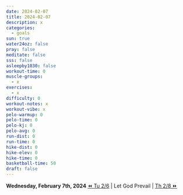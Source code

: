 ```yaml
---
date: 2024-02-07
title: 2024-02-07
description: x
categories:
  - goals
sun: true
water24oz: false
pray: false
meditate: false
sss: false
asleepby1030: false
workout-time: 0
muscle-groups:
  - x
exercises:
  - x
difficulty: 0
workout-notes: x
workout-vibe: x
pelo-warmup: 0
pelo-time: 0
pelo-kj: 0
pelo-avg: 0
run-dist: 0
run-time: 0
hike-dist: 0
hike-elev: 0
hike-time: 0
basketball-time: 50
draft: false
---
```

**Wednesday, February 7th, 2024**
[⏪ Tu 2/6](goals/2024-02-06) | Let God Prevail | [Th 2/8 ⏩](goals/2024-02-08)



